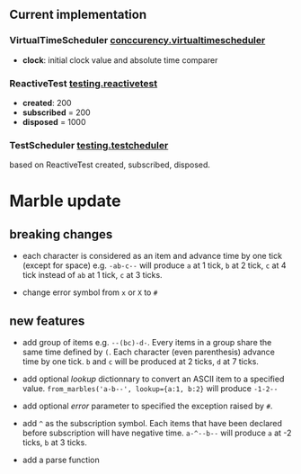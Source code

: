 ## Current implementation
### VirtualTimeScheduler [conccurency.virtualtimescheduler](https://github.com/ReactiveX/RxPY/blob/master/rx/concurrency/virtualtimescheduler.py)
- **clock**: initial clock value and absolute time comparer

### ReactiveTest [testing.reactivetest](https://github.com/ReactiveX/RxPY/blob/master/rx/testing/reactivetest.py)
- **created**: 200
- **subscribed** = 200
- **disposed** = 1000

### TestScheduler [testing.testcheduler](https://github.com/ReactiveX/RxPY/blob/master/rx/testing/testscheduler.py)

based on ReactiveTest created, subscribed, disposed.


# Marble update
## breaking changes
- each character is considered as an item and advance time by one tick (except for space) e.g. `-ab-c--` will produce `a` at 1 tick, `b` at 2 tick, `c` at 4 tick instead of `ab` at 1 tick, `c` at 3 ticks.

- change error symbol from `x` or `X` to `#`

## new features

- add group of items e.g. `--(bc)-d-`. Every items in a group share the same time defined by `(`. Each character (even parenthesis) advance time by one tick. `b` and `c` will be produced at 2 ticks, `d` at 7 ticks.

- add optional *lookup* dictionnary to convert an ASCII item to a specified value. `from_marbles('a-b--', lookup={a:1, b:2}` will produce `-1-2--`

- add optional *error* parameter to specified the exception raised by `#`.

- add `^` as the subscription symbol. Each items that have been declared before subscription will have negative time. `a-^--b--` will produce `a` at -2 ticks, `b` at 3 ticks.

- add a parse function

